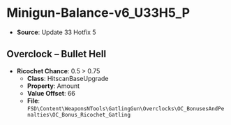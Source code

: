 # Minigun-Balance-v6_U33H5_P
* **Source**: Update 33 Hotfix 5

## Overclock – Bullet Hell
* **Ricochet Chance**: 0.5 > 0.75
  * **Class**: HitscanBaseUpgrade
  * **Property**: Amount
  * **Value Offset**: 66
  * **File**: `FSD\Content\WeaponsNTools\GatlingGun\Overclocks\OC_BonusesAndPenalties\OC_Bonus_Ricochet_Gatling`
